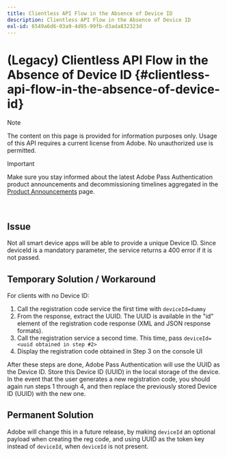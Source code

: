 ```yaml
---
title: Clientless API Flow in the Absence of Device ID
description: Clientless API Flow in the Absence of Device ID
exl-id: 6549a6d6-03a9-4d95-99fb-d3ada832323d
---
```

# (Legacy) Clientless API Flow in the Absence of Device ID {#clientless-api-flow-in-the-absence-of-device-id}

>[!NOTE]
>
>The content on this page is provided for information purposes only. Usage of this API requires a current license from Adobe. No unauthorized use is permitted.

>[!IMPORTANT]
>
> Make sure you stay informed about the latest Adobe Pass Authentication product announcements and decommissioning timelines aggregated in the [Product Announcements](/help/authentication/product-announcements.md) page.

</br>


## Issue

Not all smart device apps will be able to provide a unique Device ID.  Since deviceId is a mandatory parameter, the service returns a 400 error if it is not passed.


## Temporary Solution / Workaround

For clients with no Device ID:

1.  Call the registration code service the first time with `deviceId=dummy`
1.  From the response, extract the UUID. The UUID is available in the "id" element of the registration code response (XML and JSON response formats).
1.  Call the registration service a second time. This time, pass `deviceId=<uuid obtained in step #2>`
1.  Display the registration code obtained in Step 3 on the console UI


After these steps are done, Adobe Pass Authentication will use the UUID as the Device ID. Store this Device ID (UUID) in the local storage of the device. In the event that the user generates a new registration code, you should again run steps 1 through 4, and then replace the previously stored Device ID (UUID) with the new one.



## Permanent Solution

Adobe will change this in a future release, by making `deviceId` an optional payload when creating the reg code, and using UUID as the token key instead of `deviceId`, when `deviceId` is not present.

<!--
## Related Information

- [Clientless API Reference](/help/authentication/rest-api-reference.md)
-->
